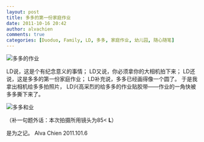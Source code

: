 ```yaml
---
layout: post
title: 多多的第一份家庭作业
date: 2011-10-16 20:42
author: alvachien
comments: true
categories: [Duoduo, Family, LD, 多多, 家庭作业, 幼儿园, 随心随笔]
---
```

![多多的作业](http://farm7.static.flickr.com/6160/6249221463_612d22eafe_b.jpg)

LD说，这是个有纪念意义的事情；
LD又说，你必须拿你的大相机拍下来；
LD还说，这是多多的第一份家庭作业；
LD补充说，多多已经画得像一个圆了。
于是我拿出相机给多多拍照片，
LD兴高采烈的给多多的作业贴胶带——作业的一角快被多多撕下来了。

![多多和业](http://farm7.static.flickr.com/6059/6249221963_6f0e82bce0_b.jpg)

（补一句题外话：本次拍摄所用镜头为85< **L**）

是为之记。
Alva Chien
2011.101.6
